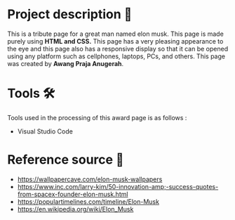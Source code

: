 # Project description :bread:
This is a tribute page for a great man named elon musk. This page is made purely using __HTML and CSS.__ This page has a very pleasing appearance to the eye and this page also has a responsive display so that it can be opened using any platform such as cellphones, laptops, PCs, and others. This page was created by __Awang Praja Anugerah__.

# Tools :hammer_and_wrench:
Tools used in the processing of this award page is as follows :
* Visual Studio Code

# Reference source :link:
* https://wallpapercave.com/elon-musk-wallpapers
* https://www.inc.com/larry-kim/50-innovation-amp;-success-quotes-from-spacex-founder-elon-musk.html
* https://populartimelines.com/timeline/Elon-Musk
* https://en.wikipedia.org/wiki/Elon_Musk
